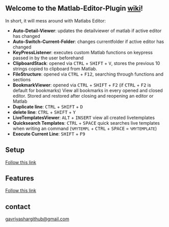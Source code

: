 ## Welcome to the Matlab-Editor-Plugin [wiki](https://github.com/GavriYashar/Matlab-Editor-Plugin/wiki)!

In short, it will mess around with Matlabs Editor:

* **Auto-Detail-Viewer**: updates the detailviewer of matlab if active editor has changed
* **Auto-Switch-Current-Folder**: changes currentfolder if active editor has changed
* **KeyPressListener**: executes custom Matlab functions on keypress passed in by the user beforehand
* **ClipboardStack**: opened via <kbd>CTRL</kbd> + <kbd>SHIFT</kbd> + <kbd>V</kbd>, stores the previous 10 strings copied to clipboard from Matlab.
* **FileStructure**: opened via <kbd>CTRL</kbd> + <kbd>F12</kbd>, searching through functions and sections
* **BookmarkViewer**: opened via <kbd>CTRL</kbd> + <kbd>SHIFT</kbd> + <kbd>F2</kbd> (if <kbd>CTRL</kbd> + <kbd>F2</kbd> is default for bookmarks) View all bookmarks in every opened and closed editor. Stored and restored after closing and reopening an editor or Matlab
* **Duplicate line**:  <kbd>CTRL</kbd> + <kbd>SHIFT</kbd> + <kbd>D</kbd>
* **delete line**: <kbd>CTRL</kbd> + <kbd>SHIFT</kbd> + <kbd>Y</kbd>
* **LiveTemplatesViewer**: <kbd>ALT</kbd> + <kbd>INSERT</kbd> view all created livetemplates
* **Quicksearch Templates**: <kbd>CTRL</kbd> + <kbd>SPACE</kbd> quick searches live templates when writing an command (`%MYTEMPL` + <kbd>CTRL</kbd> + <kbd>SPACE</kbd> = `%MYTEMPLATE`)
* **Execute Current Line**: <kbd>SHIFT</kbd> + <kbd>F9</kbd>

## Setup
[Follow this link](https://github.com/GavriYashar/Matlab-Editor-Plugin/wiki/Setup)

## Features
[Follow this link](https://github.com/GavriYashar/Matlab-Editor-Plugin/wiki/Features)

## contact
gavriyashargithub@gmail.com
